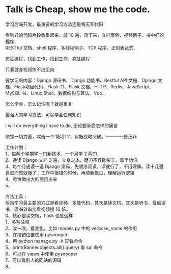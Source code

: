 
# Talk is Cheap, show me the code.  

学习后端开发，最重要的学习方法还是每天写代码  

看到好的代码片段收集起来，敲 10 遍，背下来，文档案例、视频例子、书中好的程序、  
RESTful 文档、shell 程序、多线程例子、TCP 程序、正则表达式、  

疯狂编程，找到工作，找到工作，疯狂编程  

只看健身视频练不出肌肉  

要学习的内容：Django 源码书、Django 功能书、Restful API 文档、Django 文档、Flask项目代码、Flask 书、Flask 文档、HTTP、Redis、JavaScript、MySQL 书、Linux Shell、数据结构与算法、Vue、  


怎么学会，怎么记住呢？就是重复  

最强大的学习方法，可以学会任何知识  

I will do everything I have to do, 无论要承受怎样的痛苦   

聚焦一切力量，攻击一个‘城墙口’，实施战略突破。————任正非  


工作计划：  
1、每两个星期学一门新技术，一个月学 2 两门  
2、通读 Django 文档 3 遍，立身之本，磨刀不误砍柴工，事半功倍  
3、每个月通读一遍 Django 源码，先顺序阅读，读就行了，不用理解，读十几遍自然而然就懂了；工作中报错的时候，再顺藤摸瓜，理解运行逻辑  
4、尽快做出大的项目出来  
5、



方法工具：  
后端学习最主要的方式是看视频，多敲代码，其次是读文档，其次是听书，最后读书，读书效率比看视频慢 10 倍。  
0、核心是读文档，flask 也是这样  
1、多写注释  
2、改一改，看变化，比如 models.py 中的 verbose_name 的作用  
3、在报错位置使用 pysnooper  
4、用 python manage.py -h 查看命令  
5、print(Banner.objects.all().query) 看 sql 命令  
6、可以在 views 中使用 pysnooper  
7、可以看别人的网站的源码  
8、


